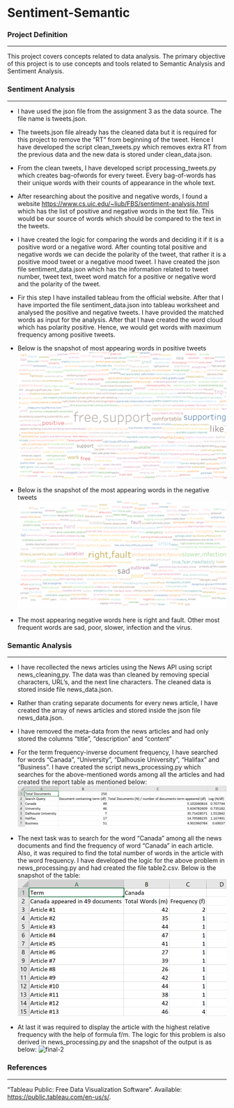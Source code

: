 # Sentiment-Semantic

### Project Definition
-----
This	project	covers concepts	related	to	data	analysis.	The	primary objective	of	this project is to	use	concepts	and	tools	related	to	Semantic	Analysis and Sentiment	Analysis.

### Sentiment Analysis
-----
* I have used the json file from the assignment 3 as the data source. The file name is tweets.json.

* The tweets.json file already has the cleaned data but it is required for this project to remove the “RT” from beginning of the tweet. Hence I have developed the script clean_tweets.py which removes extra RT from the previous data and the new data is stored under clean_data.json.

* From the clean tweets, I have developed script processing_tweets.py which creates bag-ofwords for every tweet. Every bag-of-words has their unique words with their counts of appearance in the whole text.

* After researching about the positive and negative words, I found a website https://www.cs.uic.edu/~liub/FBS/sentiment-analysis.html which has the list of positive and negative words in the text file. This would be our source of words which should be compared to the text in the tweets.

* I have created the logic for comparing the words and deciding it if it is a positive word or a negative word. After counting total positive and negative words we can decide the polarity of the tweet, that rather it is a positive mood tweet or a negative mood tweet. I have created the json file sentiment_data.json which has the information related to tweet number, tweet text, tweet word match for a positive or negative word and the polarity of the tweet.

* Fir this step I have installed tableau from the official website. After that I have imported the file sentiment_data.json into tableau worksheet and analysed the positive and negative tweets. I have provided the matched words as input for the analysis. After that I have created the word cloud which has polarity positive. Hence, we would get words with maximum frequency among positive tweets.

* Below is the snapshot of most appearing words in positive tweets
![alt text](/images/positive.png)

* Below is the snapshot of the most appearing words in the negative tweets
![alt text](/images/negative.png)

* The most appearing negative words here is right and fault. Other most frequent words are sad, poor, slower, infection and the virus.

### Semantic Analysis
-----
* I have recollected the news articles using the News API using script news_cleaning,py. The data was than cleaned by removing special characters, URL’s, and the next line characters. The cleaned data is stored inside file news_data.json.

* Rather than crating separate documents for every news article, I have created the array of news articles and stored inside the json file news_data.json.

* I have removed the meta-data from the news articles and had only stored the columns “title”, “description” and “content”

* For the term frequency-inverse document frequency, I have searched for words “Canada”, “University”, “Dalhousie University”, “Halifax” and “Business”. I have created the script news_processing.py which searches for the above-mentioned words among all the articles and had created the report table as mentioned below:
![alt text](/images/numbers.png)

* The next task was to search for the word “Canada” among all the news documents and find the frequency of word “Canada” in each article. Also, it was required to find the total number of words in the article with the word frequency. I have developed the logic for the above problem in news_processing.py and had created the file table2.csv. Below is the snapshot of the table:
![alt text](/images/frequency.png)

* At last it was required to display the article with the highest relative frequency with the help of formula f/m. The logic for this problem is also derived in news_processing.py and the snapshot of the output is as below:
![final-2](https://user-images.githubusercontent.com/82283086/187092570-539762ba-8c90-492e-81f1-04e6eac3f388.png)


### References
-----
 “Tableau Public: Free Data Visualization Software”. Available: https://public.tableau.com/en-us/s/.

